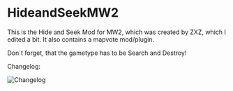 # HideandSeekMW2
This is the Hide and Seek Mod for MW2, which was created by ZXZ, which I edited a bit.
It also contains a mapvote mod/plugin.

Don´t forget, that the gametype has to be Search and Destroy!

Changelog:



![Changelog](https://github.com/Zeromix9/HideandSeekMW2/assets/21269784/30b094ca-1148-4456-9153-b64d715fd5e5)
